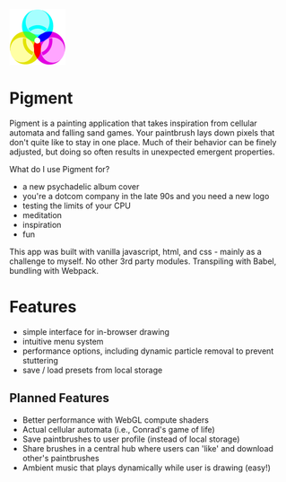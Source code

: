 ![Pigment Logo](./src/assets/small-logo.png)
# Pigment
Pigment is a painting application that takes inspiration from cellular automata and falling sand games. 
Your paintbrush lays down pixels that don't quite like to stay in one place. Much of their behavior can be finely adjusted, 
but doing so often results in unexpected emergent properties.

What do I use Pigment for? 
- a new psychadelic album cover
- you're a dotcom company in the late 90s and you need a new logo
- testing the limits of your CPU
- meditation
- inspiration
- fun

This app was built with vanilla javascript, html, and css - mainly as a challenge to myself. 
No other 3rd party modules. Transpiling with Babel, bundling with Webpack.

# Features
- simple interface for in-browser drawing
- intuitive menu system 
- performance options, including dynamic particle removal to prevent stuttering
- save / load presets from local storage

## Planned Features
- Better performance with WebGL compute shaders
- Actual cellular automata (i.e., Conrad's game of life)
- Save paintbrushes to user profile (instead of local storage)
- Share brushes in a central hub where users can 'like' and download other's paintbrushes
- Ambient music that plays dynamically while user is drawing (easy!)
